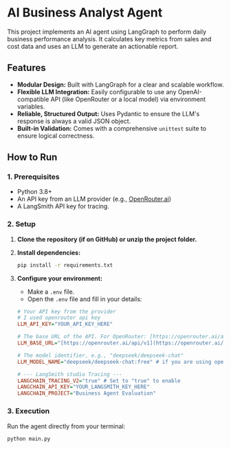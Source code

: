 # AI Business Analyst Agent

This project implements an AI agent using LangGraph to perform daily business performance analysis. It calculates key metrics from sales and cost data and uses an LLM to generate an actionable report.

## Features

- **Modular Design:** Built with LangGraph for a clear and scalable workflow.
- **Flexible LLM Integration:** Easily configurable to use any OpenAI-compatible API (like OpenRouter or a local model) via environment variables.
- **Reliable, Structured Output:** Uses Pydantic to ensure the LLM's response is always a valid JSON object.
- **Built-in Validation:** Comes with a comprehensive `unittest` suite to ensure logical correctness.

## How to Run

### 1. Prerequisites

- Python 3.8+
- An API key from an LLM provider (e.g., [OpenRouter.ai](https://openrouter.ai/))
- A LangSmith API key for tracing.

### 2. Setup

1.  **Clone the repository (if on GitHub) or unzip the project folder.**

2.  **Install dependencies:**

    ```bash
    pip install -r requirements.txt
    ```

3.  **Configure your environment:**

    - Make a `.env` file.
    - Open the `.env` file and fill in your details:

    ```ini
    # Your API key from the provider
    # I used openrouter api key
    LLM_API_KEY="YOUR_API_KEY_HERE"

    # The base URL of the API. For OpenRouter: [https://openrouter.ai/api/v1](https://openrouter.ai/api/v1)
    LLM_BASE_URL="[https://openrouter.ai/api/v1](https://openrouter.ai/api/v1)"

    # The model identifier, e.g., "deepseek/deepseek-chat"
    LLM_MODEL_NAME="deepseek/deepseek-chat:free" # if you are using openrouter

    # --- LangSmith studio Tracing ---
    LANGCHAIN_TRACING_V2="true" # Set to "true" to enable
    LANGCHAIN_API_KEY="YOUR_LANGSMITH_KEY_HERE"
    LANGCHAIN_PROJECT="Business Agent Evaluation"
    ```

### 3. Execution

Run the agent directly from your terminal:

```bash
python main.py
```
